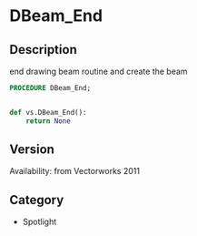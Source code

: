# DBeam_End

## Description
end drawing beam routine and create the beam

```pascal
PROCEDURE DBeam_End;
```

```python

def vs.DBeam_End():
    return None
```

## Version
Availability: from Vectorworks 2011
## Category
* Spotlight

